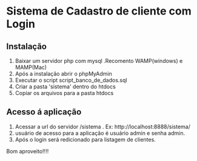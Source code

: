 # Sistema de Cadastro de cliente com Login

## Instalação
1. Baixar um servidor php com mysql .Recomento WAMP(windows) e MAMP(Mac)
2. Após a instalação abrir o phpMyAdmin 
3. Executar o script script_banco_de_dados.sql
4. Criar a pasta 'sistema' dentro do htdocs
5. Copiar os arquivos para a pasta htdocs

## Acesso á aplicação 
1. Acessar a url do servidor /sistema . Ex: http://localhost:8888/sistema/
2. usuário de acesso para a aplicação é usuário admin e senha admin. 
3. Após o login será redicionado para  listagem de clientes. 


Bom aproveito!!!!
